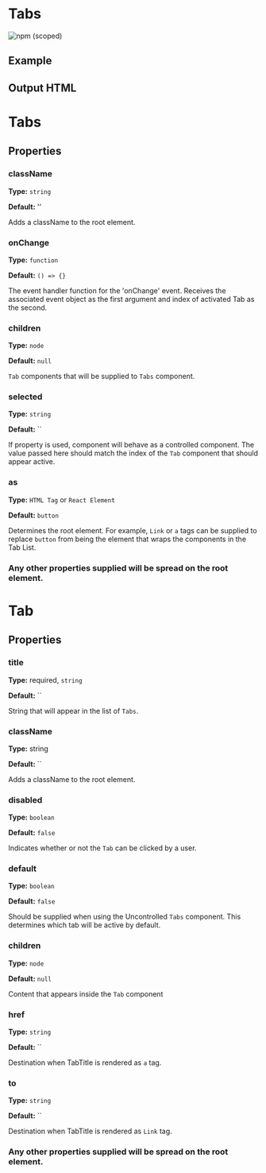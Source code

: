 # Tabs

![npm (scoped)](https://img.shields.io/npm/v/@leafygreen-ui/tabs.svg)

## Example

<!-- Will update once the component is finalized -->

## Output HTML

<!-- Will update once the comcponetn is finalized -->

# Tabs

## Properties

### className

**Type:** `string`

**Default:** ''

Adds a className to the root element.

### onChange

**Type:** `function`

**Default:** `() => {}`

The event handler function for the 'onChange' event. Receives the associated event object as the first argument and index of activated Tab as the second.

### children

**Type:** `node`

**Default:** `null`

`Tab` components that will be supplied to `Tabs` component.

### selected

**Type:** `string`

**Default:** ``

If property is used, component will behave as a controlled component. The value passed here should match the index of the `Tab` component that should appear active.

### as

**Type:** `HTML Tag` or `React Element`

**Default:** `button`

Determines the root element. For example, `Link` or `a` tags can be supplied to replace `button` from being the element that wraps the components in the Tab List.

### Any other properties supplied will be spread on the root element.

# Tab

## Properties

### title

**Type:** required, `string`

**Default:** ``

String that will appear in the list of `Tabs`.

### className

**Type:** string

**Default:** ``

Adds a className to the root element.

### disabled

**Type:** `boolean`

**Default:** `false`

Indicates whether or not the `Tab` can be clicked by a user.

### default

**Type:** `boolean`

**Default:** `false`

Should be supplied when using the Uncontrolled `Tabs` component. This determines which tab will be active by default.

### children

**Type:** `node`

**Default:** `null`

Content that appears inside the `Tab` component

### href

**Type:** `string`

**Default:** ``

Destination when TabTitle is rendered as `a` tag.

### to

**Type:** `string`

**Default:** ``

Destination when TabTitle is rendered as `Link` tag.

### Any other properties supplied will be spread on the root element.
